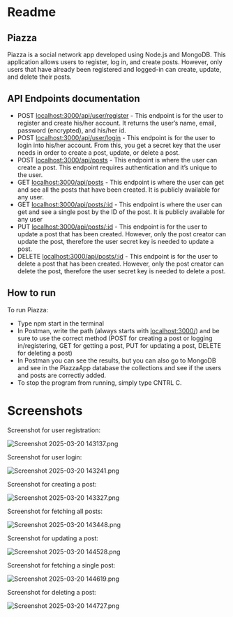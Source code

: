 # Readme

## Piazza

Piazza is a social network app developed using Node.js and MongoDB. This application allows users to register, log in, and create posts. However, only users that have already been registered and logged-in can create, update, and delete their posts. 

## API Endpoints documentation

- POST [localhost:3000/api/user/register](http://localhost:3000/api/user/register) - This endpoint is for the user to register and create his/her account. It returns the user’s name, email, password (encrypted), and his/her id.
- POST [localhost:3000/api/user/login](http://localhost:3000/api/user/login) - This endpoint is for the user to login into his/her account. From this, you get a secret key that the user needs in order to create a post, update, or delete a post.
- POST [localhost:3000/api/posts](http://localhost:3000/api/posts/) - This endpoint is where the user can create a post. This endpoint requires authentication and it’s unique to the user.
- GET [localhost:3000/api/posts](http://localhost:3000/api/posts/) - This endpoint is where the user can get and see all the posts that have been created. It is publicly available for any user.
- GET [localhost:3000/api/posts/:id](http://localhost:3000/api/posts/:id) - This endpoint is where the user can get and see a single post by the ID of the post. It is publicly available for any user
- PUT [localhost:3000/api/posts/:id](http://localhost:3000/api/posts/:id) - This endpoint is for the user to update a post that has been created. However, only the post creator can update the post, therefore the user secret key is needed to update a post.
- DELETE [localhost:3000/api/posts/:id](http://localhost:3000/api/posts/:id) - This endpoint is for the user to delete a post that has been created. However, only the post creator can delete the post, therefore the user secret key is needed to delete a post.

## How to run

To run Piazza:

- Type npm start in the terminal
- In Postman, write the path (always starts with [localhost:3000/](http://localhost:3000/api/posts/:id)) and be sure to use the correct method (POST for creating a post or logging in/registering, GET for getting a post, PUT for updating a post, DELETE for deleting a post)
- In Postman you can see the results, but you can also go to MongoDB and see in the PiazzaApp database the collections and see if the users and posts are correctly added.
- To stop the program from running, simply type CNTRL C.

# Screenshots

Screenshot for user registration:

![Screenshot 2025-03-20 143137.png](Screenshot_2025-03-20_143137.png)

Screenshot for user login: 

![Screenshot 2025-03-20 143241.png](Screenshot_2025-03-20_143241.png)

Screenshot for creating a post:

![Screenshot 2025-03-20 143327.png](Screenshot_2025-03-20_143327.png)

Screenshot for fetching all posts:

![Screenshot 2025-03-20 143448.png](Screenshot_2025-03-20_143448.png)

Screenshot for updating a post: 

![Screenshot 2025-03-20 144528.png](Screenshot_2025-03-20_144528.png)

Screenshot for fetching a single post: 

![Screenshot 2025-03-20 144619.png](Screenshot_2025-03-20_144619.png)

Screenshot for deleting a post: 

![Screenshot 2025-03-20 144727.png](Screenshot_2025-03-20_144727.png)
